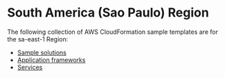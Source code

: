 # South America \(Sao Paulo\) Region<a name="cfn-sample-templates-sa-east-1"></a>

The following collection of AWS CloudFormation sample templates are for the sa\-east\-1 Region:

- [Sample solutions](sample-templates-applications-sa-east-1.md)
- [Application frameworks](sample-templates-appframeworks-sa-east-1.md)
- [Services](sample-templates-services-sa-east-1.md)
